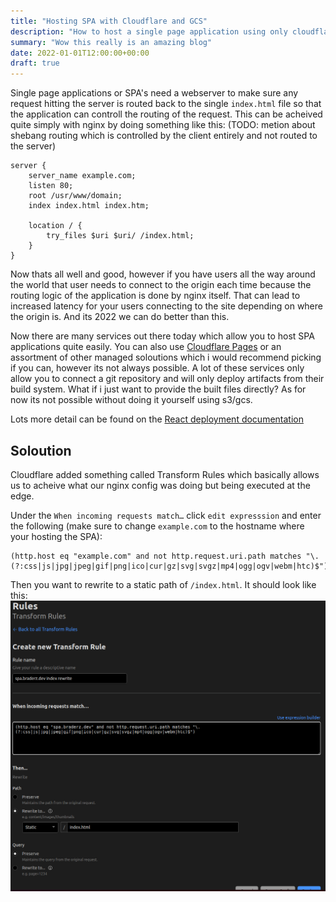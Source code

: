 ```yaml
---
title: "Hosting SPA with Cloudflare and GCS"
description: "How to host a single page application using only cloudflare and google cloud storage"
summary: "Wow this really is an amazing blog"
date: 2022-01-01T12:00:00+00:00
draft: true
---
```


Single page applications or SPA's need a webserver to make sure any request hitting the server is routed back to the single `index.html` file so that the application can controll the routing of the request. This can be acheived quite simply with nginx by doing something like this: (TODO: metion about shebang routing which is controlled by the client entirely and not routed to the server)
```nginx
server {
    server_name example.com;
    listen 80;
    root /usr/www/domain;
    index index.html index.htm;

    location / {
        try_files $uri $uri/ /index.html;
    }
}
```

Now thats all well and good, however if you have users all the way around the world that user needs to connect to the origin each time because the routing logic of the application is done by nginx itself. That can lead to increased latency for your users connecting to the site depending on where the origin is. And its 2022 we can do better than this.

Now there are many services out there today which allow you to host SPA applications quite easily. You can also use [Cloudflare Pages][cloudflare pages] or an assortment of other managed soloutions which i would recommend picking if you can, however its not always possible. A lot of these services only allow you to connect a git repository and will only deploy artifacts from their build system. What if i just want to provide the built files directly? As for now its not possible without doing it yourself using s3/gcs.

Lots more detail can be found on the [React deployment documentation][react deployment docs]


## Soloution
Cloudflare added something called Transform Rules which basically allows us to acheive what our nginx config was doing but being executed at the edge.

Under the `When incoming requests match…` click `edit expresssion` and enter the following (make sure to change `example.com` to the hostname where your hosting the SPA):

<!-- this doesnt work on my personal cloudflare account.. only on cloudflare enterprise???????? -->
```
(http.host eq "example.com" and not http.request.uri.path matches "\.(?:css|js|jpg|jpeg|gif|png|ico|cur|gz|svg|svgz|mp4|ogg|ogv|webm|htc)$")
```

Then you want to rewrite to a static path of `/index.html`. It should look like this:
![Cloudflare transform rule example](cloudflare-transform-rule.png)


<!-- Page Links -->
[cloudflare pages]: https://pages.cloudflare.com/ "Cloudflare Pages"
[react deployment docs]: https://create-react-app.dev/docs/deployment/ "React deployment docs"